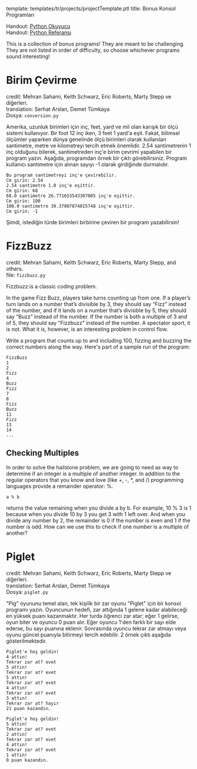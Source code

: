 template: templates/tr/projects/projectTemplate.ptl
title: Bonus Konsol Programları

Handout: [Python Okuyucu](https://codeinplace2020.github.io/pythonreader/en/intro/)<br/>
Handout: [Python Referansı]({{pathToRoot}}tr/resources/quick-python.html)<br/>

This is a collection of bonus programs! They are meant to be challenging.  They are not listed in order of difficulty, so choose whichever programs sound interesting!

# Birim Çevirme
credit: Mehran Sahami, Keith Schwarz, Eric Roberts, Marty Stepp ve diğerleri.<br />
translation: Serhat Arslan, Demet Tümkaya<br />
Dosya: `conversion.py`

Amerika, uzunluk birimleri için inç, feet, yard ve mil olan karışık bir ölçü sistemi kullanıyor. Bir foot 12 inç iken, 3 feet 1 yard'a eşit. Fakat, bilimsel ölçümler yaparken dünya genelinde ölçü birimleri olarak kullanılan santimetre, metre ve kilometreyi tercih etmek önemlidir. 2.54 santimetrenin 1 inç olduğunu bilerek, santimetreden inç'e birim çevrimi yapabilen bir program yazın. Aşağıda, programdan örnek bir çıktı görebilirsiniz. Program kullanıcı santimetre için alınan sayıyı -1 olarak girdiğinde durmalıdır.

```
Bu program santimetreyi inç'e çevirebilir.
Cm girin: 2.54
2.54 santimetre 1.0 inç'e eşittir.
Cm girin: 68
68.0 santimetre 26.771653543307085 inç'e eşittir.
Cm girin: 100
100.0 santimetre 39.37007874015748 inç'e eşittir.
Cm girin: -1
```

Şimdi, istediğin türde birimleri birbirine çeviren bir program yazabilirsin!

# FizzBuzz
credit: Mehran Sahami, Keith Schwarz, Eric Roberts, Marty Stepp, and others.<br />
file: `fizzbuzz.py`

Fizzbuzz is a classic coding problem.

In the game Fizz Buzz, players take turns counting up from one. If a player’s turn lands on a number that’s divisible by 3, they should say “Fizz” instead of the number, and if it lands on a number that’s divisible by 5, they should say “Buzz” instead of the number. If the number is both a multiple of 3 and of 5, they should say "Fizzbuzz" instead of the number. A spectator sport, it is not. What it is, however, is an interesting problem in control flow.

Write a program that counts up to and including 100, fizzing and buzzing the correct numbers along the way.  Here's part of a sample run of the program:

```
FizzBuzz
1
2
Fizz
4
Buzz
Fizz
7
8
Fizz
Buzz
11
Fizz
13
14
...
```

## Checking Multiples
In order to solve the hailstone problem, we are going to need as way to determine if an integer is a multiple of another integer. In addition to the regular operators that you know and love (like +, -, \*, and /) programming languages provide a remainder operator: %.  

```
a % b
```

returns the value remaining when you divide a by b. For example, 10 % 3 is 1 because when you divide 10 by 3 you get 3 with 1 left over.  And when you divide any number by 2, the remainder is 0 if the number is even and 1 if the number is odd.  How can we use this to check if one number is a multiple of another?

# Piglet
credit: Mehran Sahami, Keith Schwarz, Eric Roberts, Marty Stepp ve diğerleri.<br />
translation: Serhat Arslan, Demet Tümkaya<br />
Dosya: `piglet.py`

"Pig" oyununu temel alan, tek kişilik bir zar oyunu "Piglet" için bir konsol programı yazın. Oyuncunun hedefi, zar attığında 1 gelene kadar alabileceği en yüksek puanı kazanmaktır. Her turda öğrenci zar atar; eğer 1 gelirse, oyun biter ve oyuncu 0 puan alır. Eğer oyuncu 1'den farklı bir sayı elde ederse, bu sayı puanına eklenir. Sonrasında oyuncu tekrar zar atmayı veya oyunu güncel puanıyla bitirmeyi tercih edebilir. 2 örnek çıktı aşağıda gösterilmektedir.

```
Piglet'e hoş geldin!
4 attın!
Tekrar zar at? evet
5 attın!
Tekrar zar at? evet
5 attın!
Tekrar zar at? evet
4 attın!
Tekrar zar at? evet
3 attın!
Tekrar zar at? hayır
21 puan kazandın.
```

```
Piglet'e hoş geldin!
5 attın!
Tekrar zar at? evet
2 attın!
Tekrar zar at? evet
4 attın!
Tekrar zar at? evet
1 attın!
0 puan kazandın.
```
